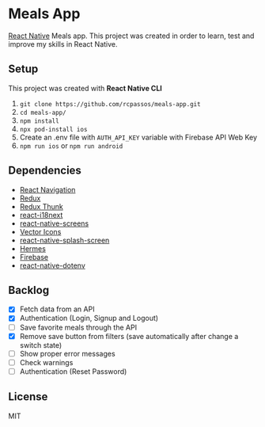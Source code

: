 # Meals App

[React Native](https://reactnative.dev/) Meals app.
This project was created in order to learn, test and improve my skills in React Native.

## Setup

This project was created with **React Native CLI**

1. `git clone https://github.com/rcpassos/meals-app.git`
2. `cd meals-app/`
3. `npm install`
4. `npx pod-install ios`
5. Create an .env file with `AUTH_API_KEY` variable with Firebase API Web Key
6. `npm run ios` or `npm run android`

## Dependencies

- [React Navigation](https://reactnavigation.org/)
- [Redux](https://redux.js.org/)
- [Redux Thunk](https://github.com/reduxjs/redux-thunk)
- [react-i18next](https://react.i18next.com/)
- [react-native-screens](https://github.com/software-mansion/react-native-screens)
- [Vector Icons](https://github.com/oblador/react-native-vector-icons)
- [react-native-splash-screen](https://github.com/crazycodeboy/react-native-splash-screen)
- [Hermes](https://reactnative.dev/docs/hermes)
- [Firebase](https://firebase.google.com/)
- [react-native-dotenv](https://github.com/zetachang/react-native-dotenv)

## Backlog

- [x] Fetch data from an API
- [x] Authentication (Login, Signup and Logout)
- [ ] Save favorite meals through the API
- [x] Remove save button from filters (save automatically after change a switch state)
- [ ] Show proper error messages
- [ ] Check warnings
- [ ] Authentication (Reset Password)

## License

MIT

